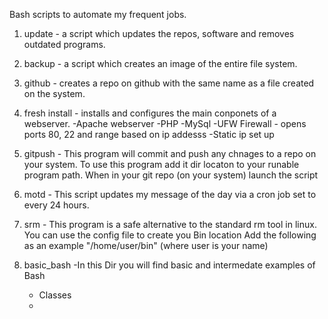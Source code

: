 Bash scripts to automate my frequent jobs.

1. update - a script which updates the repos, software and removes outdated programs.
2. backup - a script which creates an image of the entire file system.
3. github - creates a repo on github with the same name as a file created on the system.
4. fresh install - installs and configures the main conponets of a webserver. 
	-Apache webserver
	-PHP
	-MySql
	-UFW Firewall - opens ports 80, 22 and range based on ip addesss
	-Static ip set up
	
5. gitpush - This program will commit and push any chnages to a repo on your system.
		To use this program add it dir locaton to your runable program path.
		When in your git repo (on your system) launch the script

6. motd - This script updates my message of the day via a cron job set to every 24 hours.

7. srm - This program is a safe alternative to the standard rm tool in linux.
	You can use the config file to create you Bin location
	Add the following as an example "/home/user/bin" (where user is your name)

8. basic_bash -In this Dir you will find basic and intermedate examples of Bash
	- Classes
	- 
